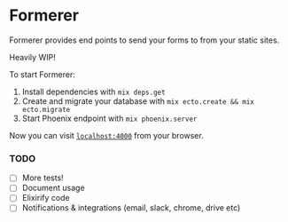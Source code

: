 # Formerer

Formerer provides end points to send your forms to from your static sites.

Heavily WIP!

To start Formerer:

  1. Install dependencies with `mix deps.get`
  2. Create and migrate your database with `mix ecto.create && mix ecto.migrate`
  3. Start Phoenix endpoint with `mix phoenix.server`

Now you can visit [`localhost:4000`](http://localhost:4000) from your browser.

### TODO

- [ ] More tests!
- [ ] Document usage
- [ ] Elixirify code
- [ ] Notifications & integrations (email, slack, chrome, drive etc)
